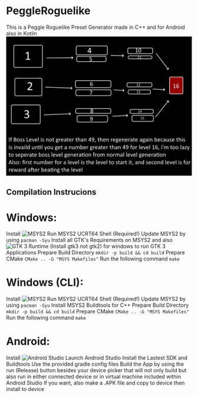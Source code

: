 # PeggleRoguelike
This is a Peggle Roguelike Preset Generator made in C++ and for Android also in Kotlin
![The Layout for the roguelike!](https://raw.githubusercontent.com/Ivan951236/PeggleRoguelike/refs/heads/main/gallery/peggle_roguelike_layout.png)

## Compilation Instrucions
# Windows:
Install ![MSYS2](https://msys2.org)
Run MSYS2 UCRT64 Shell (Required!)
Update MSYS2 by using ``` pacman -Syu ```
Install all GTK's Requirements on MSYS2 and also ![GTK 3 Runtime (Install gtk3 not gtk2)](https://github.com/tschoonj/GTK-for-Windows-Runtime-Environment-Installer) for windows to run GTK 3 Applications
Prepare Build Directory ``` mkdir -p build && cd build ```
Prepare CMake ``` CMake .. -G "MSYS Makefiles" ```
Run the following command ``` make ```

# Windows (CLI):
Install ![MSYS2](https://msys2.org)
Run MSYS2 UCRT64 Shell (Required!)
Update MSYS2 by using ``` pacman -Syu ```
Install MSYS2 Buildtools for C++
Prepare Build Directory ``` mkdir -p build && cd build ```
Prepare CMake ``` CMake .. -G "MSYS Makefiles" ```
Run the following command ``` make ```

# Android:
Install ![Android Studio](https://developer.android.com/studio)
Launch Android Studio
Install the Lastest SDK and Buildtools
Use the provided gradle config files
Build the App by using the run (Release) button besides your device picker that will not only build but also run in either connected device or in virtual machine included within Android Studio
If you want, also make a .APK file and copy to device then install to device
